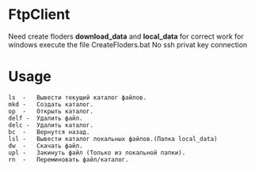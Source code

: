 # FtpClient
Need сreate floders **download_data** and **local_data** for correct work for windows execute the file CreateFloders.bat
No ssh privat key connection
# Usage
    ls  -   Вывести текущий каталог файлов.
    mkd -   Создать каталог.
    op  -   Открыть каталог.
    delf -  Удалить файл.
    delc -  Удалить каталог.
    bc  -   Вернутся назад.
    lsl -   Вывести каталог локальных файлов.(Папка local_data)
    dw  -   Скачать файл.
    upl -   Закинуть файл (Только из локальной папки).
    rn  -   Переминовать файл/каталог.
